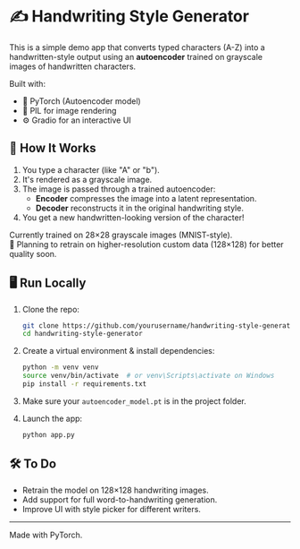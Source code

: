 # ✍️ Handwriting Style Generator

This is a simple demo app that converts typed characters (A-Z) into a handwritten-style output using an **autoencoder** trained on grayscale images of handwritten characters.

Built with:
- 🧠 PyTorch (Autoencoder model)
- 🎨 PIL for image rendering
- ⚙️ Gradio for an interactive UI

## 🚀 How It Works

1. You type a character (like "A" or "b").
2. It's rendered as a grayscale image.
3. The image is passed through a trained autoencoder:
   - **Encoder** compresses the image into a latent representation.
   - **Decoder** reconstructs it in the original handwriting style.
4. You get a new handwritten-looking version of the character!

Currently trained on 28×28 grayscale images (MNIST-style).  
🔄 Planning to retrain on higher-resolution custom data (128×128) for better quality soon.

## 🖥️ Run Locally

1. Clone the repo:
   ```bash
   git clone https://github.com/yourusername/handwriting-style-generator.git
   cd handwriting-style-generator
   ```

2. Create a virtual environment & install dependencies:
   ```bash
   python -m venv venv
   source venv/bin/activate  # or venv\Scripts\activate on Windows
   pip install -r requirements.txt
   ```

3. Make sure your `autoencoder_model.pt` is in the project folder.

4. Launch the app:
   ```bash
   python app.py
   ```

## 🛠️ To Do
- Retrain the model on 128×128 handwriting images.
- Add support for full word-to-handwriting generation.
- Improve UI with style picker for different writers.

---

Made with PyTorch.